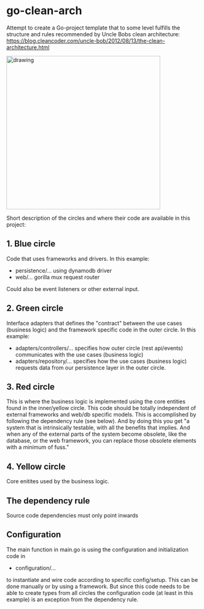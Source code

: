# go-clean-arch
Attempt to create a Go-project template that to some level fulfills the structure and rules 
recommended by Uncle Bobs clean architecture: https://blog.cleancoder.com/uncle-bob/2012/08/13/the-clean-architecture.html

<img src="https://blog.cleancoder.com/uncle-bob/images/2012-08-13-the-clean-architecture/CleanArchitecture.jpg" alt="drawing" width="400"/>

Short description of the circles and where their code are available in this project:
## 1. Blue circle 
Code that uses frameworks and drivers. In this example:
* persistence/... using dynamodb driver
* web/... gorilla mux request router

Could also be event listeners or other external input.

## 2. Green circle
Interface adapters that defines the "contract" between the use cases (business logic) and the framework specific code in the outer circle. 
In this example:
* adapters/controllers/... specifies how outer circle (rest api/events) communicates with the use cases (business logic)
* adapters/repository/... specifies how the use cases (business logic) requests data from our persistence layer in the outer circle.

## 3. Red circle
This is where the business logic is implemented using the core entities found in the inner/yellow circle. This code should be
totally independent of external frameworks and web/db specific models. This is accomplished by following the dependency rule (see below).
And by doing this you get "a system that is intrinsically testable, with all the benefits that implies. And 
when any of the external parts of the system become obsolete, like the database, or the web framework, 
you can replace those obsolete elements with a minimum of fuss."

## 4. Yellow circle
Core enitites used by the business logic.

## The dependency rule
Source code dependencies must only point inwards

## Configuration
The main function in main.go is using the configuration and initialization code in 
* configuration/...

to instantiate and wire code according to specific config/setup. This can be done manually or by using a framework. But 
since this code needs to be able to create types from all circles the configuration code (at least in this example) is an 
exception from the dependency rule.


